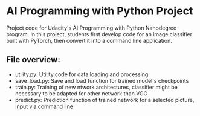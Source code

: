 # AI Programming with Python Project

Project code for Udacity's AI Programming with Python Nanodegree program. In this project, students first develop code for an image classifier built with PyTorch, then convert it into a command line application.

## File overview:

- utility.py:   Utility code for data loading and processing
- save_load.py: Save and load function for trained model's checkpoints
- train.py:     Training of new ntwork architectures, classifier might be necessary to be adapted for other network than VGG
- predict.py:   Prediction function of trained network for a selected picture, input via command line
